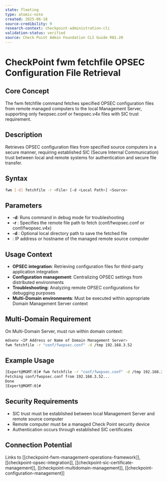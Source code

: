 ```yaml
---
state: fleeting
type: atomic-note
created: 2025-06-18
source-credibility: 9
research-context: checkpoint-administration-cli
validation-status: verified
source: Check Point Admin Foundation CLI Guide R81.20
---
```


# CheckPoint fwm fetchfile OPSEC Configuration File Retrieval

## Core Concept
The fwm fetchfile command fetches specified OPSEC configuration files from remote managed computers to the local Management Server, supporting only fwopsec.conf or fwopsec.v4x files with SIC trust requirement.

## Description
Retrieves OPSEC configuration files from specified source computers in a secure manner, requiring established SIC (Secure Internal Communication) trust between local and remote systems for authentication and secure file transfer.

## Syntax
```bash
fwm [-d] fetchfile -r <File> [-d <Local Path>] <Source>
```

## Parameters
- **-d**: Runs command in debug mode for troubleshooting
- **-r <File>**: Specifies the remote file path to fetch (conf/fwopsec.conf or conf/fwopsec.v4x)
- **-d <Local Path>**: Optional local directory path to save the fetched file
- **<Source>**: IP address or hostname of the managed remote source computer

## Usage Context
- **OPSEC integration**: Retrieving configuration files for third-party application integration
- **Configuration management**: Centralizing OPSEC settings from distributed environments
- **Troubleshooting**: Analyzing remote OPSEC configurations for debugging purposes
- **Multi-Domain environments**: Must be executed within appropriate Domain Management Server context

## Multi-Domain Requirement
On Multi-Domain Server, must run within domain context:
```bash
mdsenv <IP Address or Name of Domain Management Server>
fwm fetchfile -r "conf/fwopsec.conf" -d /tmp 192.168.3.52
```

## Example Usage
```bash
[Expert@MGMT:0]# fwm fetchfile -r "conf/fwopsec.conf" -d /tmp 192.168.3.52
Fetching conf/fwopsec.conf from 192.168.3.52...
Done
[Expert@MGMT:0]#
```

## Security Requirements
- SIC trust must be established between local Management Server and remote source computer
- Remote computer must be a managed Check Point security device
- Authentication occurs through established SIC certificates

## Connection Potential
Links to [[checkpoint-fwm-management-operations-framework]], [[checkpoint-opsec-integration]], [[checkpoint-sic-certificate-management]], [[checkpoint-multidomain-management]], [[checkpoint-configuration-management]]